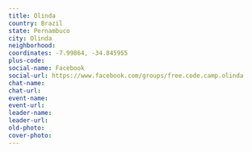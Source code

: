 ```yaml
---
title: Olinda
country: Brazil
state: Pernambuco
city: Olinda
neighborhood: 
coordinates: -7.99864, -34.845955
plus-code:
social-name: Facebook
social-url: https://www.facebook.com/groups/free.code.camp.olinda
chat-name:
chat-url:
event-name:
event-url:
leader-name:
leader-url:
old-photo: 
cover-photo:
---
```

